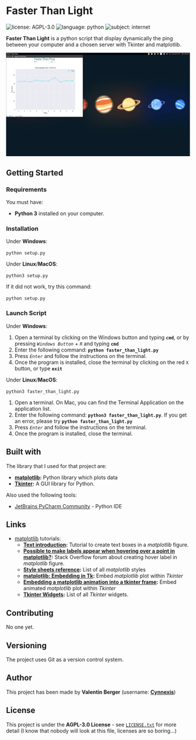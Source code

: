 # Faster Than Light #

![license: AGPL-3.0][badge-license] ![language: python][badge-language] ![subject: internet][badge-topic]

**Faster Than Light** is a python script that display dynamically the ping between your computer and a chosen server with Tkinter and matplotlib.

![Screenshot of Faster Than Ping](https://github.com/Cynnexis/FasterThanPing/blob/master/screenshot.png)

## Getting Started ##

### Requirements ###

You must have:
* **Python 3** installed on your computer.

### Installation ###

Under **Windows**:

```python setup.py```


Under **Linux**/**MacOS**:

```python3 setup.py```

If it did not work, try this command:

```python setup.py```

### Launch Script ###

Under **Windows**:
1. Open a terminal by clicking on the Windows button and typing **`cmd`**, or by pressing *`Windows Button`* + *`R`* and typing **`cmd`**
2. Enter the following command: **```python faster_than_light.py```**
3. Press *`Enter`* and follow the instructions on the terminal.
4. Once the program is installed, close the terminal by clicking on the red `X` button, or type **`exit`**


Under **Linux**/**MacOS**:

```python3 faster_than_light.py```
1. Open a terminal. On Mac, you can find the Terminal Application on the application list.
2. Enter the following command: **```python3 faster_than_light.py```**. If you get an error, please try **```python faster_than_light.py```**
3. Press *`Enter`* and follow the instructions on the terminal.
4. Once the program is installed, close the terminal.

## Built with ##
The library that I used for that project are:
* **[matplotlib](https://matplotlib.org/):** Python library which plots data
* **[Tkinter](https://tkdocs.com/):** A GUI library for Python.

Also used the following tools:
* [JetBrains PyCharm Community](https://www.jetbrains.com/pycharm/) - Python IDE

## Links ##
* [matplotlib](https://matplotlib.org/) tutorials:
    * **[Text introduction](https://matplotlib.org/users/text_intro.html):** Tutorial to create text boxes in a *matplotlib* figure.
    * **[Possible to make labels appear when hovering over a point in matplotlib?](https://stackoverflow.com/questions/7908636/possible-to-make-labels-appear-when-hovering-over-a-point-in-matplotlib):** Stack Overflow forum about creating hover label in *matplotlib* figure.
    * **[Style sheets reference](https://matplotlib.org/gallery/style_sheets/style_sheets_reference.html):** List of all *matplotlib* styles
    * **[matplotlib: Embedding in Tk](https://matplotlib.org/examples/user_interfaces/embedding_in_tk.html):** Embed *matplotlib* plot within *Tkinter*
    * **[Embedding a matplotlib animation into a tkinter frame](https://stackoverflow.com/questions/21197728/embedding-a-matplotlib-animation-into-a-tkinter-frame):** Embed animated *matplotlib* plot within *Tkinter*
    * **[Tkinter Widgets](https://www.tutorialspoint.com/python/tk_entry.htm):** List of all *Tkinter* widgets.

## Contributing ##
No one yet.

## Versioning ##
The project uses Git as a version control system.

## Author ##
This project has been made by **Valentin Berger** (username: **[Cynnexis](https://github.com/Cynnexis)**)

## License ##
This project is under the **AGPL-3.0 License** - see [`LICENSE.txt`](https://github.com/Cynnexis/FasterThanPing/blob/master/LICENSE.txt) for more detail (I know that nobody will look at this file, licenses are so boring...)

[badge-license]: https://img.shields.io/badge/license-AGPL--3.0-green.svg?longCache=true&style=flat
[badge-language]: https://img.shields.io/badge/language-python-yellow.svg?longCache=true&style=flat
[badge-topic]: https://img.shields.io/badge/topic-internet-orange.svg?longCache=true&style=flat